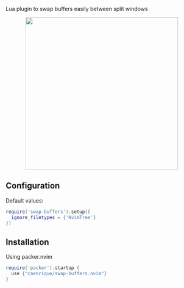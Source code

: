Lua plugin to swap buffers easily between split windows

<p align="center">
   <img src="https://i.imgur.com/aufzS5b.gif" width="400">
<p>

## Configuration

Default values:

```lua
require('swap-buffers').setup({
  ignore_filetypes = {'NvimTree'}
})
```

## Installation

Using packer.nvim

```lua
require('packer').startup {
  use {"caenrique/swap-buffers.nvim"}
}
```

